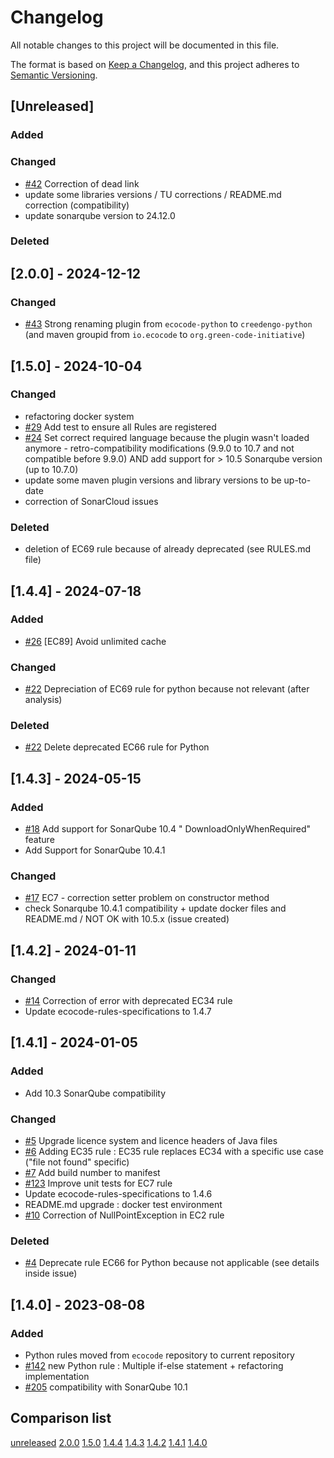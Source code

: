 # Changelog

All notable changes to this project will be documented in this file.

The format is based on [Keep a Changelog](https://keepachangelog.com/en/1.0.0/),
and this project adheres to [Semantic Versioning](https://semver.org/spec/v2.0.0.html).

## [Unreleased]

### Added

### Changed

- [#42](https://github.com/green-code-initiative/creedengo-python/issues/42) Correction of dead link
- update some libraries versions / TU corrections / README.md correction (compatibility)
- update sonarqube version to 24.12.0

### Deleted

## [2.0.0] - 2024-12-12

### Changed

- [#43](https://github.com/green-code-initiative/creedengo-python/pull/43) Strong renaming plugin from `ecocode-python` to `creedengo-python` (and maven groupid from `io.ecocode` to `org.green-code-initiative`)

## [1.5.0] - 2024-10-04

### Changed

- refactoring docker system
- [#29](https://github.com/green-code-initiative/creedengo-python/issues/29) Add test to ensure all Rules are registered
- [#24](https://github.com/green-code-initiative/creedengo-python/issues/24) Set correct required language because the
  plugin wasn't loaded anymore - retro-compatibility modifications (9.9.0 to 10.7 and not compatible before 9.9.0) AND
  add support for > 10.5 Sonarqube version (up to 10.7.0)
- update some maven plugin versions and library versions to be up-to-date
- correction of SonarCloud issues

### Deleted

- deletion of EC69 rule because of already deprecated (see RULES.md file)

## [1.4.4] - 2024-07-18

### Added

- [#26](https://github.com/green-code-initiative/creedengo-python/issues/26) [EC89] Avoid unlimited cache

### Changed

- [#22](https://github.com/green-code-initiative/creedengo-python/issues/22) Depreciation of EC69 rule for python because
  not relevant (after analysis)

### Deleted

- [#22](https://github.com/green-code-initiative/creedengo-python/issues/22) Delete deprecated EC66 rule for Python

## [1.4.3] - 2024-05-15

### Added

- [#18](https://github.com/green-code-initiative/creedengo-python/issues/18) Add support for SonarQube 10.4 "
  DownloadOnlyWhenRequired" feature
- Add Support for SonarQube 10.4.1

### Changed

- [#17](https://github.com/green-code-initiative/creedengo-python/issues/17) EC7 - correction setter problem on
  constructor method
- check Sonarqube 10.4.1 compatibility + update docker files and README.md / NOT OK with 10.5.x (issue created)

## [1.4.2] - 2024-01-11

### Changed

- [#14](https://github.com/green-code-initiative/creedengo-python/issues/14) Correction of error with deprecated EC34 rule
- Update ecocode-rules-specifications to 1.4.7

## [1.4.1] - 2024-01-05

### Added

- Add 10.3 SonarQube compatibility

### Changed

- [#5](https://github.com/green-code-initiative/creedengo-python/pull/5) Upgrade licence system and licence headers of
  Java files
- [#6](https://github.com/green-code-initiative/creedengo-python/pull/6) Adding EC35 rule : EC35 rule replaces EC34 with a
  specific use case ("file not found" specific)
- [#7](https://github.com/green-code-initiative/creedengo-python/issues/7) Add build number to manifest
- [#123](https://github.com/green-code-initiative/creedengo/issues/123) Improve unit tests for EC7 rule
- Update ecocode-rules-specifications to 1.4.6
- README.md upgrade : docker test environment
- [#10](https://github.com/green-code-initiative/creedengo-python/issues/10) Correction of NullPointException in EC2 rule

### Deleted

- [#4](https://github.com/green-code-initiative/creedengo-python/issues/4) Deprecate rule EC66 for Python because not
  applicable (see details inside issue)

## [1.4.0] - 2023-08-08

### Added

- Python rules moved from `ecocode` repository to current repository
- [#142](https://github.com/green-code-initiative/creedengo/issues/142) new Python rule : Multiple if-else statement +
  refactoring implementation
- [#205](https://github.com/green-code-initiative/creedengo/issues/205) compatibility with SonarQube 10.1

## Comparison list

[unreleased](https://github.com/green-code-initiative/creedengo-python/compare/2.0.0...HEAD)
[2.0.0](https://github.com/green-code-initiative/creedengo-python/compare/1.4.4...2.0.0)
[1.5.0](https://github.com/green-code-initiative/creedengo-python/compare/1.4.4...1.5.0)
[1.4.4](https://github.com/green-code-initiative/creedengo-python/compare/1.4.3...1.4.4)
[1.4.3](https://github.com/green-code-initiative/creedengo-python/compare/1.4.2...1.4.3)
[1.4.2](https://github.com/green-code-initiative/creedengo-python/compare/1.4.1...1.4.2)
[1.4.1](https://github.com/green-code-initiative/creedengo-python/compare/1.4.0...1.4.1)
[1.4.0](https://github.com/green-code-initiative/creedengo-python/releases/tag/1.4.0)
